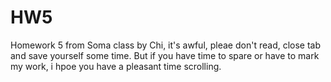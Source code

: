 # HW5
 
Homework 5 from Soma class by Chi, it's awful, pleae don't read, close tab and save yourself some time. 
But if you have time to spare or have to mark my work, i hpoe you have a pleasant time scrolling. 